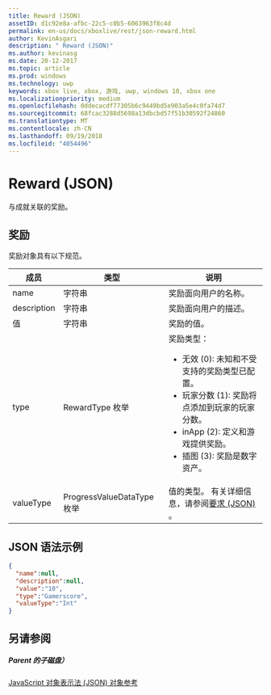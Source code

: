 ```yaml
---
title: Reward (JSON)
assetID: d1c92e8a-afbc-22c5-c0b5-6063963f8c4d
permalink: en-us/docs/xboxlive/rest/json-reward.html
author: KevinAsgari
description: " Reward (JSON)"
ms.author: kevinasg
ms.date: 20-12-2017
ms.topic: article
ms.prod: windows
ms.technology: uwp
keywords: xbox live, xbox, 游戏, uwp, windows 10, xbox one
ms.localizationpriority: medium
ms.openlocfilehash: 0ddecacdf77305b6c9449bd5e903a5e4c0fa74d7
ms.sourcegitcommit: 68fcac3288d5698a13dbcbd57f51b30592f24860
ms.translationtype: MT
ms.contentlocale: zh-CN
ms.lasthandoff: 09/19/2018
ms.locfileid: "4054496"
---
```

# <a name="reward-json"></a>Reward (JSON)
与成就关联的奖励。
<a id="ID4EN"></a>


## <a name="reward"></a>奖励

奖励对象具有以下规范。

| 成员| 类型| 说明|
| --- | --- | --- |
| name| 字符串| 奖励面向用户的名称。|
| description| 字符串| 奖励面向用户的描述。|
| 值| 字符串| 奖励的值。|
| type| RewardType 枚举| 奖励类型： <ul><li>无效 (0): 未知和不受支持的奖励类型已配置。</li><li>玩家分数 (1): 奖励将点添加到玩家的玩家分数。</li><li>inApp (2): 定义和游戏提供奖励。</li><li>插图 (3): 奖励是数字资产。</li></ul> | 
| valueType| ProgressValueDataType 枚举| 值的类型。 有关详细信息，请参阅[要求 (JSON)](json-requirement.md) 。|

<a id="ID4EBD"></a>


## <a name="sample-json-syntax"></a>JSON 语法示例


```json
{
  "name":null,
  "description":null,
  "value":"10",
  "type":"Gamerscore",
  "valueType":"Int"
}

```


<a id="ID4EKD"></a>


## <a name="see-also"></a>另请参阅

<a id="ID4EMD"></a>


##### <a name="parent"></a>Parent 的子磁盘）

[JavaScript 对象表示法 (JSON) 对象参考](atoc-xboxlivews-reference-json.md)
